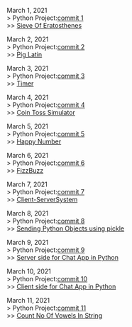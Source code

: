 March 1, 2021  
	> Python Project:[commit 1](https://github.com/NaYrA-IaR/PythonProjects/commit/b510a89c449efe0bf3e2e9708434b582f42caa86)  
		>> [Sieve Of Eratosthenes](https://github.com/NaYrA-IaR/PythonProjects/blob/main/Projects/SieveOfEratosthenes.py)

March 2, 2021  
	> Python Project:[commit 2](https://github.com/NaYrA-IaR/PythonProjects/commit/1ddc1386b4d76d197f3a10712b2d15e96425fe9f)  
		>> [Pig Latin](https://github.com/NaYrA-IaR/PythonProjects/blob/main/Projects/PigLatin.py)  
  

March 3, 2021  
	> Python Project:[commit 3](https://github.com/NaYrA-IaR/PythonProjects/commit/6c25a996ffcbf76ec36ac819727b160e7c62520c)  
		>> [Timer](https://github.com/NaYrA-IaR/PythonProjects/blob/16d4f27fedbad5e261cd2f1335476daeaa6aa87f/Projects/timer.py)  

March 4, 2021  
	> Python Project:[commit 4](https://github.com/NaYrA-IaR/PythonProjects/commit/3063594b743020b161760d43a58b8ef1eba2ab3c)  
		>> [Coin Toss Simulator](https://github.com/NaYrA-IaR/PythonProjects/blob/3063594b743020b161760d43a58b8ef1eba2ab3c/Projects/CoinTossSimulation.py)  

March 5, 2021  
	> Python Project:[commit 5](https://github.com/NaYrA-IaR/PythonProjects/commit/ad6dc69321fd08c63216f90e0c7a3c879d54d920)  
		>> [Happy Number](https://github.com/NaYrA-IaR/PythonProjects/blob/fff4a97f0a1853b34ec756ae53d1fb5d5ac35adc/Projects/HappyNumber.py) 

March 6, 2021  
	> Python Project:[commit 6](https://github.com/NaYrA-IaR/PythonProjects/commit/5ed50e8997867d8f89fe42fdb01221d2793752c7)  
		>> [FizzBuzz](https://github.com/NaYrA-IaR/PythonProjects/blob/f43435f654ed98fd1d6fcae998effa51a2ab42da/Projects/FizzBuzz.py)     

March 7, 2021  
	> Python Project:[commit 7](https://github.com/NaYrA-IaR/PythonProjects/commit/7ca4698b11b264238b3ef5c3ac0fae3d6600f06e)  
		>> [Client-ServerSystem](https://github.com/NaYrA-IaR/PythonProjects/tree/main/Projects/Client-ServerSystem)  

March 8, 2021  
	> Python Project:[commit 8](https://github.com/NaYrA-IaR/PythonProjects/commit/aa37a7aef07137b957f1e31779016a80386b8c70)  
		>> [Sending Python Objects using pickle](https://github.com/NaYrA-IaR/PythonProjects/tree/main/Projects/SendRecvObjectsPy)

March 9, 2021  
	> Python Project:[commit 9](https://github.com/NaYrA-IaR/PythonProjects/commit/d2e616f70c8f1a4f7240fe3a724b5f6084cedc37)  
		>> [Server side for Chat App in Python](https://github.com/NaYrA-IaR/PythonProjects/blob/164d56133463458d0cdf137259e5501775669ef6/Projects/ChatRoom/server.py)

March 10, 2021  
	> Python Project:[commit 10](https://github.com/NaYrA-IaR/PythonProjects/commit/64177301bc24487bee59ed6e05dafd615192fd30)  
		>> [Client side for Chat App in Python](https://github.com/NaYrA-IaR/PythonProjects/blob/20b72fdf64b14943e7745d918689a747cd9fabdf/Projects/ChatRoom/client.py)	

March 11, 2021  
	> Python Project:[commit 11](https://github.com/NaYrA-IaR/PythonProjects/commit/57ec345e68999263ab27d6770db7ee65be929aa0)  
		>> [Count No Of Vowels In String](https://github.com/NaYrA-IaR/PythonProjects/blob/49e7867d63ac7df4e64cc504443d439603a2bd4f/Projects/NoOfVowels.pyy)		
